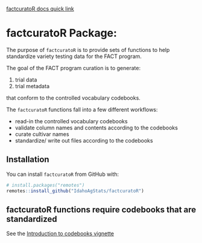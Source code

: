 [factcuratoR docs quick link](https://idahoagstats.github.io/factcuratoR/)

# factcuratoR Package:

The purpose of `factcuratoR` is to provide sets of functions to 
help standardize variety testing data for the FACT program.

The goal of the FACT program curation is to generate:

1. trial data
2. trial metadata

that conform to the controlled vocabulary codebooks.

The `factcuratoR` functions fall into a few different workflows: 

- read-in the controlled vocabulary codebooks
- validate column names and contents according to the codebooks
- curate cultivar names
- standardize/ write out files according to the codebooks

## Installation

You can install `factcuratoR` from GitHub with:

``` r
# install.packages("remotes")
remotes::install_github("IdahoAgStats/factcuratoR")
```

## factcuratoR functions require codebooks that are standardized
See the [Introduction to codebooks vignette](https://idahoagstats.github.io/factcuratoR/docs/articles/intro_codebooks.html)


